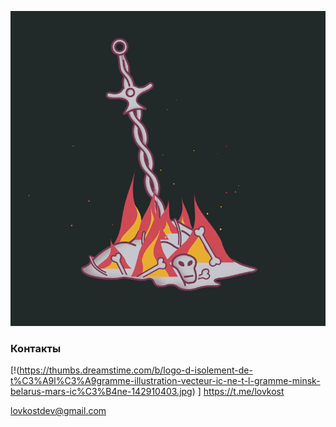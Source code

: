 ![image](https://github.com/Lovkost/Lovkost/blob/main/89F951249.gif)

### Контакты

[!(https://thumbs.dreamstime.com/b/logo-d-isolement-de-t%C3%A9l%C3%A9gramme-illustration-vecteur-ic-ne-t-l-gramme-minsk-belarus-mars-ic%C3%B4ne-142910403.jpg) ] https://t.me/lovkost

lovkostdev@gmail.com

<!--
**Lovkost/Lovkost** is a ✨ _special_ ✨ repository because its `README.md` (this file) appears on your GitHub profile.

Here are some ideas to get you started:

- 🔭 I’m currently working on ...
- 🌱 I’m currently learning ...
- 👯 I’m looking to collaborate on ...
- 🤔 I’m looking for help with ...
- 💬 Ask me about ...
- 📫 How to reach me: ...
- 😄 Pronouns: ...
- ⚡ Fun fact: ...
-->
